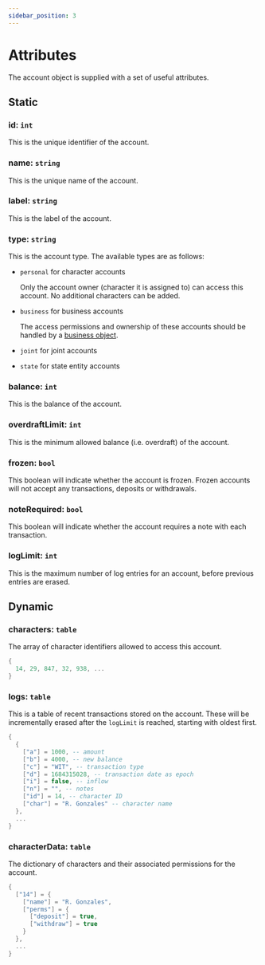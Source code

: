 ```yaml
---
sidebar_position: 3
---
```


# Attributes

The account object is supplied with a set of useful attributes.

## Static

### id: `int`

This is the unique identifier of the account.

### name: `string`

This is the unique name of the account.

### label: `string`

This is the label of the account.

### type: `string`

This is the account type. The available types are as follows:

* `personal` for character accounts
  
  Only the account owner (character it is assigned to) can access this account. No additional characters can be added.

* `business` for business accounts
  
  The access permissions and ownership of these accounts should be handled by a [business object](/docs/business/object/get-object).

* `joint` for joint accounts

* `state` for state entity accounts

### balance: `int`

This is the balance of the account.

### overdraftLimit: `int`

This is the minimum allowed balance (i.e. overdraft) of the account.

### frozen: `bool`

This boolean will indicate whether the account is frozen. Frozen accounts will not accept any transactions, deposits or withdrawals.

### noteRequired: `bool`

This boolean will indicate whether the account requires a note with each transaction.

### logLimit: `int`

This is the maximum number of log entries for an account, before previous entries are erased.

## Dynamic

### characters: `table`

The array of character identifiers allowed to access this account.
```lua
{
  14, 29, 847, 32, 938, ...
}
```

### logs: `table`

This is a table of recent transactions stored on the account. These will be incrementally erased after the `logLimit` is reached, starting with oldest first.
```lua
{
  {
    ["a"] = 1000, -- amount
    ["b"] = 4000, -- new balance
    ["c"] = "WIT", -- transaction type
    ["d"] = 1684315028, -- transaction date as epoch
    ["i"] = false, -- inflow
    ["n"] = "", -- notes
    ["id"] = 14, -- character ID
    ["char"] = "R. Gonzales" -- character name
  },
  ...
}
```

### characterData: `table`

The dictionary of characters and their associated permissions for the account.
```lua
{
  ["14"] = {
    ["name"] = "R. Gonzales",
    ["perms"] = {
      ["deposit"] = true,
      ["withdraw"] = true
    }
  },
  ...
}
```